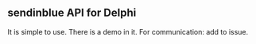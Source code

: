 sendinblue API for Delphi
---
It is simple to use. There is a demo in it. For communication: add to issue.
